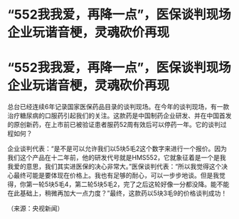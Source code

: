 # “552我我爱，再降一点”，医保谈判现场企业玩谐音梗，灵魂砍价再现

# “552我我爱，再降一点”，医保谈判现场企业玩谐音梗，灵魂砍价再现

总台已经连续6年记录国家医保药品目录的谈判现场。在今年的谈判现场，有一款治疗糖尿病的口服药引起我们的关注。这款药是中国制药企业研发、并在中国首发的原创新药，在上市前已被验证患者服药52周有效后可以停药一年。它的谈判过程如何？

企业谈判代表：“是不是可以允许我们以5块5毛2这个数字来进行一个报价。因为我们这个产品在十二年前，他的研发代号就是HMS552，它就象征着是一个是我我爱的意思，我们其实进医保的决心非常大。”医保谈判代表：“所以我觉得这个决心最终可能是要体现在价格上。我也有足够的耐心，可以一步步地谈。但是我觉得，你第一轮5块5毛4，第二轮5块5毛2，完了之后这轮好像一分都没降。能不能在此基础上，稍微再加大一点力度？”最终，这款药以5块3毛9的价格谈判成功！

（来源：央视新闻）

